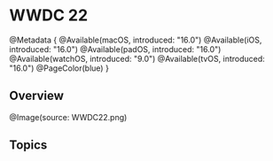 # WWDC 22

@Metadata {
    @Available(macOS, introduced: "16.0")
    @Available(iOS, introduced: "16.0")
    @Available(padOS, introduced: "16.0")
    @Available(watchOS, introduced: "9.0")
    @Available(tvOS, introduced: "16.0")
    @PageColor(blue)
}

## Overview
@Image(source: WWDC22.png)

## Topics


